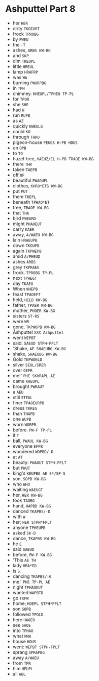 # Ashputtel Part 8

* her `HER`
* dirty `TKOEURT`
* frock `TPROBG`
* by `PWEU`
* the `-T`
* ashes, `ARBS KW-BG`
* and `SKP`
* dim `TKEUPL`
* little `HREUL`
* lamp `HRAFRP`
* was `WA`
* burning `PWURPBG`
* in `TPH`
* chimney. `KHEUPL/TPHEU TP-PL`
* for `TPOR`
* she `SHE`
* had `H`
* run `RUPB`
* as `AZ`
* quickly `KWEULG`
* could `KO`
* through `THRU`
* pigeon-house `PEUGS H-PB HOUS`
* on `OPB`
* to `TO`
* hazel-tree, `HAEUZ/EL H-PB TRAOE KW-BG`
* there `THR`
* taken `TAEPB`
* off `OF`
* beautiful `PWAOUFL`
* clothes, `KHRO*ETS KW-BG`
* put `PUT`
* them `THEPL`
* beneath `TPHAO*ET`
* tree, `TRAOE KW-BG`
* that `THA`
* bird `PWEURD`
* might `PHAOEUT`
* carry `KAER`
* away, `A/WAEU KW-BG`
* lain `HRAEUPB`
* down `TKOUPB`
* again `TKPWEPB`
* amid `A/PHEUD`
* ashes `ARBS`
* grey `TKPRAEU`
* frock. `TPROBG TP-PL`
* next `TPHEGT`
* day `TKAEU`
* When `WHEPB`
* feast `TPAOEFT`
* held, `HELD KW-BG`
* father, `TPAER KW-BG`
* mother, `PHOER KW-BG`
* sisters `ST-RS`
* were `WR`
* gone, `TKPWOPB KW-BG`
* Ashputtel `XXX Ashputtel`
* went `WEPBT`
* said: `SAEUD STPH-FPLT`
* 'Shake, `AE SHAEUBG KW-BG`
* shake, `SHAEUBG KW-BG`
* Gold `TKPWOELD`
* silver `SEUL/SRER`
* over `OEFR`
* me!' `PHE SKHRAPL AE`
* came `KAEUPL`
* brought `PWRAUT`
* a `AEU`
* still `STEUL`
* finer `TPAOEURPB`
* dress `TKRES`
* than `THAPB`
* one `WUPB`
* worn `WORPB`
* before. `PW-F TP-PL`
* it `T`
* ball, `PWAUL KW-BG`
* everyone `EFPB`
* wondered `WOPBD/-D`
* at `AT`
* beauty: `PWAOUT STPH-FPLT`
* but `PWUT`
* king's `KEUPBG AE S*/SP-S`
* son, `SOPB KW-BG`
* who `WHO`
* waiting `WAEUGT`
* her, `HER KW-BG`
* took `TAOBG`
* hand, `HAPBD KW-BG`
* danced `TKAPBS/-D`
* with `W`
* her; `HER STPH*FPLT`
* anyone `TPHEUPB`
* asked `SK-D`
* dance, `TKAPBS KW-BG`
* he `E`
* said `SAEUD`
* before, `PW-F KW-BG`
* 'This `AE TH`
* lady `HRA*ED`
* is `S`
* dancing `TKAPBS/-G`
* me.' `PHE TP-PL AE`
* night `TPHAOEUT`
* wanted `WAPBTD`
* go `TKPW`
* home; `HOEPL STPH*FPLT`
* son `SOPB`
* followed `TPOLD`
* here `HAOER`
* see `SAOE`
* into `TPHAO`
* what `WHA`
* house `HOUS`
* went: `WEPBT STPH-FPLT`
* sprang `SPRAPBG`
* away `A/WAEU`
* from `TPR`
* him `HEUPL`
* all `AUL`
